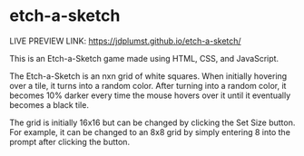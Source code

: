 # etch-a-sketch
LIVE PREVIEW LINK: https://jdplumst.github.io/etch-a-sketch/

This is an Etch-a-Sketch game made using HTML, CSS, and JavaScript.

The Etch-a-Sketch is an nxn grid of white squares. When initially hovering over a tile, it turns into a random color. After turning into a random color, it becomes 10% darker every time the mouse hovers over it until it eventually becomes a black tile.

The grid is initially 16x16 but can be changed by clicking the Set Size button. For example, it can be changed to an 8x8 grid by simply entering 8 into the prompt after clicking the button.